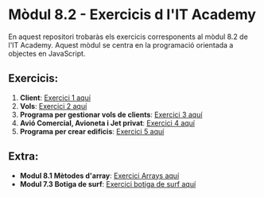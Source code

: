 # Mòdul 8.2 - Exercicis d l'IT Academy

En aquest repositori trobaràs els exercicis corresponents al mòdul 8.2 de l'IT Academy. Aquest mòdul se centra en la programació orientada a objectes en JavaScript.

## Exercicis:

1. **Client**: [Exercici 1 aquí](https://github.com/Luovtyrell/FDLP_Lucia-M-Ordonez-Vilanova/tree/f136440e1ff5e32795b801cdded1479e10546676/ej%201)
2. **Vols**: [Exercici 2 aquí](https://github.com/Luovtyrell/FDLP_Lucia-M-Ordonez-Vilanova/tree/f136440e1ff5e32795b801cdded1479e10546676/ej%202)
3. **Programa per gestionar vols de clients**: [Exercici 3 aquí](https://github.com/Luovtyrell/FDLP_Lucia-M-Ordonez-Vilanova/tree/main/ej%203)
4. **Avió Comercial, Avioneta i Jet privat**: [Exercici 4 aquí](https://github.com/Luovtyrell/FDLP_Lucia-M-Ordonez-Vilanova/tree/c4f2a76248ed54da1d065809060c01a101ed6ceb/ej%204)
5. **Programa per crear edificis**: [Exercici 5 aquí](https://github.com/Luovtyrell/FDLP_Lucia-M-Ordonez-Vilanova/tree/49f0ddfe5a7b1a4d8f1c6231b08d97c925e180d8/ej%205)

## Extra:

- **Modul 8.1 Mètodes d'array**: [Exercici Arrays aquí](https://github.com/Luovtyrell/FDLP_Lucia-M-Ordonez-Vilanova/tree/f136440e1ff5e32795b801cdded1479e10546676/M%208.1/ej%201)
- **Modul 7.3 Botiga de surf**: [Exercici botiga de surf aquí](https://github.com/Luovtyrell/FDLP_Lucia-M-Ordonez-Vilanova/tree/4d1dde3fd7def3e7f42cde5fdb93a142a0e790f3/M%207.3%20Botiga%20de%20surf)
